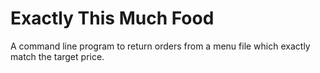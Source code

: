 # Exactly This Much Food

A command line program to return orders from a menu file which exactly match the target price.  




